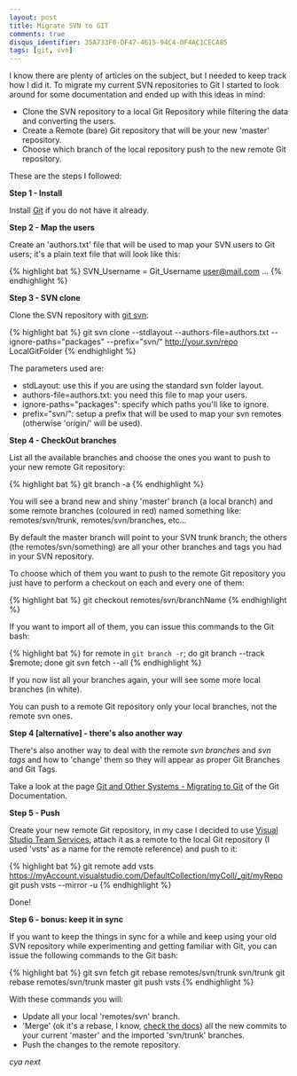 ```yaml
---
layout: post
title: Migrate SVN to GIT
comments: true
disqus_identifier: 35A733F0-DF47-4615-94C4-0F4AC1CECA85
tags: [git, svn]
---
```


I know there are plenty of articles on the subject, but I needed to keep track how I did it. To migrate my current SVN repositories to Git I started to look around for some documentation and ended up with this ideas in mind:

- Clone the SVN repository to a local Git Repository while filtering the data and converting the users.
- Create a Remote (bare) Git repository that will be your new 'master' repository.
- Choose which branch of the local repository push to the new remote Git repository.

These are the steps I followed:

**Step 1 - Install**

Install [Git](https://git-scm.com/) if you do not have it already.

**Step 2 - Map the users**

Create an 'authors.txt' file that will be used to map your SVN users to Git users; it's a plain text file that will look like this:

{% highlight bat %}
SVN_Username = Git_Username <user@mail.com>
...
{% endhighlight %}

**Step 3 - SVN clone**

Clone the SVN repository with [git svn](https://git-scm.com/docs/git-svn):

{% highlight bat %}
git svn clone --stdlayout --authors-file=authors.txt --ignore-paths="packages" --prefix="svn/" http://your.svn/repo LocalGitFolder
{% endhighlight %}

The parameters used are:

- stdLayout: use this if you are using the standard svn folder layout.
- authors-file=authors.txt: you need this file to map your users.
- ignore-paths="packages": specify which paths you'll like to ignore. 
- prefix="svn/": setup a prefix that will be used to map your svn remotes (otherwise 'origin/' will be used).

**Step 4 - CheckOut branches**

List all the available branches and choose the ones you want to push to your new remote Git repository:

{% highlight bat %}
git branch -a
{% endhighlight %}

You will see a brand new and shiny 'master' branch (a local branch) and some remote branches (coloured in red) named something like: remotes/svn/trunk, remotes/svn/branches, etc...

By default the master branch will point to your SVN trunk branch; the others (the remotes/svn/something) are all your other branches and tags you had in your SVN repository. 

To choose which of them you want to push to the remote Git repository you just have to perform a checkout on each and every one of them:

{% highlight bat %}
git checkout remotes/svn/branchName
{% endhighlight %}

If you want to import all of them, you can issue this commands to the Git bash:

{% highlight bat %}
for remote in `git branch -r`; do git branch --track $remote; done
git svn fetch --all
{% endhighlight %}

If you now list all your branches again, your will see some more local branches (in white).

You can push to a remote Git repository only your local branches, not the remote svn ones.

**Step 4 [alternative] - there's also another way**

There's also another way to deal with the remote _svn branches_ and _svn tags_ and how to 'change' them so they will appear as proper Git Branches and Git Tags.

Take a look at the page [Git and Other Systems - Migrating to Git](https://git-scm.com/book/it/v2/Git-and-Other-Systems-Migrating-to-Git) of the Git Documentation.  

**Step 5 - Push**

Create your new remote Git repository, in my case I decided to use [Visual Studio Team Services](https://www.visualstudio.com/products/visual-studio-team-services-vs.aspx),  attach it as a remote to the local Git repository (I used 'vsts' as a name for the remote reference) and push to it: 

{% highlight bat %}
git remote add vsts https://myAccount.visualstudio.com/DefaultCollection/myColl/_git/myRepo
git push vsts --mirror -u 
{% endhighlight %}

Done!

**Step 6 - bonus: keep it in sync**

If you want to keep the things in sync for a while and keep using your old SVN repository while experimenting and getting familiar with Git, you can issue the following commands to the Git bash:

{% highlight bat %}
git svn fetch
git rebase remotes/svn/trunk svn/trunk
git rebase remotes/svn/trunk master
git push vsts
{% endhighlight %}

With these commands you will:

- Update all your local 'remotes/svn' branch.
- 'Merge' (ok it's a rebase, I know, [check the docs](https://git-scm.com/docs/git-rebase)) all the new commits to your current 'master' and the imported 'svn/trunk' branches.
- Push the changes to the remote repository.

_cya next_